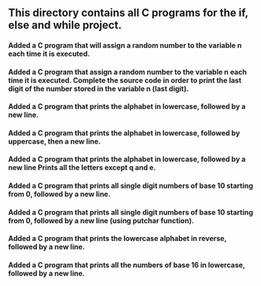 ## This directory contains all C programs for the if, else and while project. 
#### Added a C program that will assign a random number to the variable n each time it is executed.
#### Added a C program that assign a random number to the variable n each time it is executed. Complete the source code in order to print the last digit of the number stored in the variable n (last digit).
#### Added a C program that prints the alphabet in lowercase, followed by a new line.
#### Added a C program that prints the alphabet in lowercase, followed by uppercase, then a new line.
#### Added a C program that prints the alphabet in lowercase, followed by a new line Prints all the letters except q and e.
#### Added a C program that prints all single digit numbers of base 10 starting from 0, followed by a new line.
#### Added a C program that prints all single digit numbers of base 10 starting from 0, followed by a new line (using putchar function).
#### Added a C program that prints the lowercase alphabet in reverse, followed by a new line.
#### Added a C program that prints all the numbers of base 16 in lowercase, followed by a new line.

